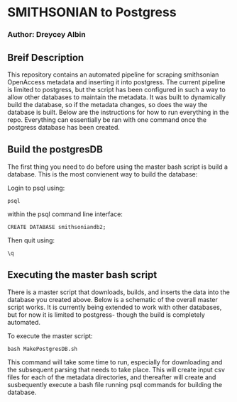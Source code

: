 # SMITHSONIAN to Postgress
### Author: Dreycey Albin

## Breif Description
This repository contains an automated pipeline for scraping smithsonian
OpenAccess metadata and inserting it into postgress. The current pipeline is
limited to postgress, but the script has been configured in such a way to allow
other databases to maintain the metadata. It was built to dynamically build the
database, so if the metadata changes, so does the way the database is built.
Below are the instructions for how to run everything in the repo. Everything can
essentially be ran with one command once the postgress database has been
created.

## Build the postgresDB
The first thing you need to do before using the master bash script is build a
database. This is the most convienent way to build the database: 

Login to psql using: 
```
psql
```

within the psql command line interface:
```
CREATE DATABASE smithsoniandb2;
```

Then quit using: 
```
\q
```

## Executing the master bash script

There is a master script that downloads, builds, and inserts the data into the
database you created above. Below is a schematic of the overall master script
works. It is currently being extended to work with other databases, but for now
it is limited to postgress- though the build is completely automated. 

To execute the master script: 
```
bash MakePostgresDB.sh 
```

This command will take some time to run, especially for downloading and the
subsequent parsing that needs to take place. This will create input csv files
for each of the metadata directories, and thereafter will create and
susbequently execute a bash file running psql commands for building the
database.


